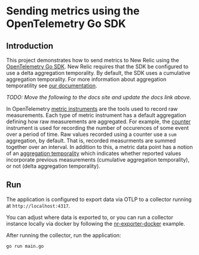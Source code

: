# Sending metrics using the OpenTelemetry Go SDK

## Introduction

This project demonstrates how to send metrics to New Relic using the [OpenTelemetry Go SDK](https://github.com/open-telemetry/opentelemetry-go). New Relic requires that the SDK be configured to use a delta aggregation temporality. By default, the SDK uses a cumulative aggregation temporality. For more information about aggregation temporatility see [our documentation](https://docs.newrelic.com/docs/integrations/open-source-telemetry-integrations/opentelemetry/opentelemetry-advanced-configuration/).

*TODO: Move the following to the docs site and update the docs link above.*

In OpenTelemetry [metric instruments](https://github.com/open-telemetry/opentelemetry-specification/blob/a4b08e2a9eabe6c8bd55739c3dd5538baae120d5/specification/metrics/api.md#metric-instruments) are the tools used to record raw measurements. Each type of metric instrument has a default aggregation defining how raw measurements are aggregated. For example, the [counter](https://github.com/open-telemetry/opentelemetry-specification/blob/a4b08e2a9eabe6c8bd55739c3dd5538baae120d5/specification/metrics/api.md#counter) instrument is used for recording the number of occurences of some event over a period of time. Raw values recorded using a counter use a `sum` aggregation, by default. That is, recorded measurments are summed together over an interval. In addition to this, a metric data point has a notion of an [aggregation temporality](https://github.com/open-telemetry/opentelemetry-specification/blob/a4b08e2a9eabe6c8bd55739c3dd5538baae120d5/specification/metrics/datamodel.md#temporality) which indicates whether reported values incorporate previous measurements (cumulative aggregation temporality), or not (delta aggregation temporality).

## Run

The application is configured to export data via OTLP to a collector running at `http://localhost:4317`.

You can adjust where data is exported to, or you can run a collector instance locally via docker by following the [nr-exporter-docker](../../collector/nr-exporter-docker/README.md) example.

After running the collector, run the application:
```
go run main.go
```
